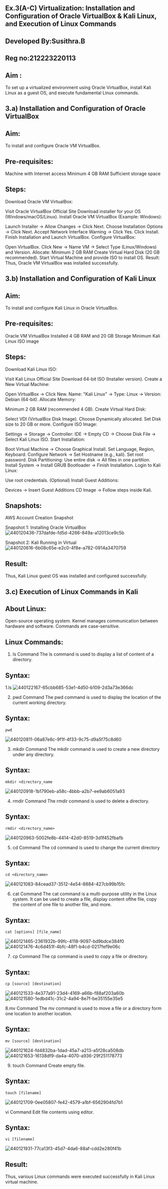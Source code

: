 ## Ex.3(A-C) Virtualization: Installation and Configuration of Oracle VirtualBox & Kali Linux, and Execution of Linux Commands
## Developed By:Susithra.B
## Reg no:212223220113

## Aim :
To set up a virtualized environment using Oracle VirtualBox, install Kali Linux as a guest OS, and execute fundamental Linux commands.

## 3.a) Installation and Configuration of Oracle VirtualBox
## Aim:
To install and configure Oracle VM VirtualBox.

## Pre-requisites:
Machine with Internet access
Minimum 4 GB RAM
Sufficient storage space
## Steps:
Download Oracle VM VirtualBox:

Visit Oracle VirtualBox Official Site
Download installer for your OS (Windows/macOS/Linux).
Install Oracle VM VirtualBox (Example: Windows):

Launch Installer → Allow Changes → Click Next.
Choose Installation Options → Click Next.
Accept Network Interface Warning → Click Yes.
Click Install.
Finish Installation and Launch VirtualBox.
Configure VirtualBox:

Open VirtualBox.
Click New → Name VM → Select Type (Linux/Windows) and Version.
Allocate:
Minimum 2 GB RAM
Create Virtual Hard Disk (20 GB recommended).
Start Virtual Machine and provide ISO to install OS.
Result:
Thus, Oracle VM VirtualBox was installed successfully.

## 3.b) Installation and Configuration of Kali Linux
## Aim:
To install and configure Kali Linux in Oracle VirtualBox.

## Pre-requisites:
Oracle VM VirtualBox Installed
4 GB RAM and 20 GB Storage Minimum
Kali Linux ISO image
## Steps:
Download Kali Linux ISO:

Visit Kali Linux Official Site
Download 64-bit ISO (Installer version).
Create a New Virtual Machine:

Open VirtualBox → Click New.
Name: "Kali Linux" → Type: Linux → Version: Debian (64-bit).
Allocate Memory:

Minimum 2 GB RAM (recommended 4 GB).
Create Virtual Hard Disk:

Select VDI (VirtualBox Disk Image).
Choose Dynamically allocated.
Set Disk size to 20 GB or more.
Configure ISO Image:

Settings → Storage → Controller: IDE → Empty CD → Choose Disk File → Select Kali Linux ISO.
Start Installation:

Boot Virtual Machine → Choose Graphical Install.
Set Language, Region, Keyboard.
Configure Network → Set Hostname (e.g., kali).
Set root password.
Disk Partitioning: Use entire disk → All files in one partition.
Install System → Install GRUB Bootloader → Finish Installation.
Login to Kali Linux:

Use root credentials.
(Optional) Install Guest Additions:

Devices → Insert Guest Additions CD Image → Follow steps inside Kali.

## Snapshots:
AWS Account Creation Snapshot

Snapshot 1: Installing Oracle VirtualBox
![440120436-737dafde-fd5d-4266-849a-a12013ce9c5b](https://github.com/user-attachments/assets/c4dc7d5e-2bd2-48d7-85d5-1576256f5a3e)

Snapshot 2: Kali Running in Virtual
![440120616-6b08c65e-e2c0-4f8e-a782-0914a3470759](https://github.com/user-attachments/assets/2b88a9c0-c2ca-4aed-84c4-14dda2bfe217)

## Result:
Thus, Kali Linux guest OS was installed and configured successfully.

## 3.c) Execution of Linux Commands in Kali
## About Linux:
Open-source operating system.
Kernel manages communication between hardware and software.
Commands are case-sensitive.
## Linux Commands:
1. ls Command
The ls command is used to display a list of content of a directory.

## Syntax:
1.ls
![440122167-65cbb685-53e1-4d50-b109-2d3a73e366dc](https://github.com/user-attachments/assets/61f1907d-3d84-4f25-9b68-5998e548375d)

2. pwd Command
The pwd command is used to display the location of the current working directory.

## Syntax:
~~~
pwd
~~~
![440120811-06a87e8c-9f1f-4f33-9c75-d9a5f75c8d60](https://github.com/user-attachments/assets/da801c3c-9b4b-4e79-a575-61d8207cf1dc)

3. mkdir Command
The mkdir command is used to create a new directory under any directory.

## Syntax:
~~~
mkdir <directory_name
~~~
![440120918-1b1790eb-a58c-4bbb-a2b7-ee9ab6051a93](https://github.com/user-attachments/assets/a2449b41-5226-4db2-9c4e-ec00b7093d65)

4. rmdir Command
The rmdir command is used to delete a directory.

## Syntax:
~~~
rmdir <directory_name>
~~~
![440120963-5002fe8b-4414-42d0-8519-3d1f452fbafb](https://github.com/user-attachments/assets/4d9e840f-8a87-49b2-826a-e0e57f50ab7c)

5. cd Command The cd command is used to change the current directory
## Syntax:
~~~
cd <directory_name>
~~~
![440121083-84cead37-3512-4e54-8884-427cb99b15fc](https://github.com/user-attachments/assets/5528b556-0f1b-4147-a3cf-58bf3f25232e)

6. cat Command
The cat command is a multi-purpose utility in the Linux system. It can be used to create a file, display content ofthe file, copy the content of one file to another file, and more.

## Syntax:
~~~
cat [options] [file_name]
~~~
![440121465-2361932b-99fc-4118-9097-bd9bdce384f0](https://github.com/user-attachments/assets/35335082-1110-47f7-b1ee-e7354509dfd0)
![440121476-4c6d451f-4bfc-48f1-b4cd-0217fef9e06c](https://github.com/user-attachments/assets/c5ee686f-024a-43da-89e7-cd9b881085b5)

7. cp Command
The cp command is used to copy a file or directory.

## Syntax:
~~~
cp [source] [destination]
~~~
![440121533-4e377a91-23d4-4169-a66b-f88af203a60b](https://github.com/user-attachments/assets/380f1b9e-5093-42a0-948e-04c9cbe82386)
![440121580-1edbd41c-31c2-4a94-8e7f-be35155e35e5](https://github.com/user-attachments/assets/898ddd40-a343-4f7a-b905-b0357947d5ec)

8.mv Command
The mv command is used to move a file or a directory form one location to another location.

## Syntax:
~~~
mv [source] [destination]
~~~
![440121624-fd4832ba-1dad-45a7-a213-a5f28ca508db](https://github.com/user-attachments/assets/a204b534-97bb-439c-9097-0607150668be)
![440121653-16138df9-da4a-4070-a936-29f251178773](https://github.com/user-attachments/assets/46882137-530f-440e-9156-ee1a3c002f06)

9. touch Command
Create empty file.

## Syntax:
~~~
touch [filename]
~~~
![440121709-0ee05807-fe42-4579-a1bf-6562904fd7b1](https://github.com/user-attachments/assets/ca943715-c063-4e65-9d89-f3fa03172653)

vi Command
Edit file contents using editor.

## Syntax:
~~~
vi [filename]
~~~
![440121931-77ca13f3-45d7-4da6-88af-cdd2e280f41b](https://github.com/user-attachments/assets/8bd49f85-89d9-432f-b018-ddf5eb20f894)

## Result:
Thus, various Linux commands were executed successfully in Kali Linux virtual machine.
